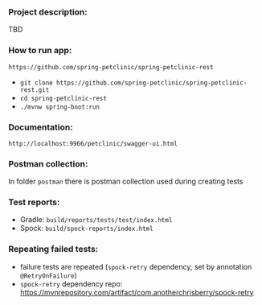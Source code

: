 ### Project description:
TBD

### How to run app:
`https://github.com/spring-petclinic/spring-petclinic-rest`

- `git clone https://github.com/spring-petclinic/spring-petclinic-rest.git`
- `cd spring-petclinic-rest`
- `./mvnw spring-boot:run`

### Documentation:
`http://localhost:9966/petclinic/swagger-ui.html`

### Postman collection:
In folder `postman` there is postman collection used during creating tests

### Test reports:
- Gradle: `build/reports/tests/test/index.html`
- Spock: `build/spock-reports/index.html`

### Repeating failed tests:
- failure tests are repeated (`spock-retry` dependency, set by annotation `@RetryOnFailure`)
- `spock-retry` dependency repo: https://mvnrepository.com/artifact/com.anotherchrisberry/spock-retry